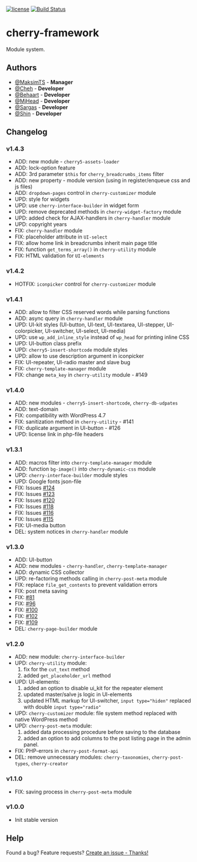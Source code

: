 [![license](https://img.shields.io/badge/license-GPL--v.3.0%2B-blue.svg?style=flat-square)](https://github.com/CherryFramework/cherry-framework/blob/master/LICENSE)
[![Build Status](https://travis-ci.org/CherryFramework/cherry-framework.svg?branch=master)](https://travis-ci.org/CherryFramework/cherry-framework)

# cherry-framework
Module system.

## Authors

* [@MaksimTS](https://github.com/MaksimTS) - **Manager**
* [@Cheh](https://github.com/cheh) - **Developer**
* [@Behaart](https://github.com/MakhonkoDenis) - **Developer**
* [@MjHead](https://github.com/MjHead) - **Developer**
* [@Sargas](https://github.com/SargasTM) - **Developer**
* [@Shin](https://github.com/shinTM) - **Developer**

## Changelog

### v1.4.3

* ADD: new module - `cherry5-assets-loader`
* ADD: lock-option feature
* ADD: 3rd parameter `$this` for `cherry_breadcrumbs_items` filter
* ADD: new property - module version (using in register/enqueue css and js files)
* ADD: `dropdown-pages` control in `cherry-customizer` module
* UPD: style for widgets
* UPD: use `cherry-interface-builder` in widget form
* UPD: remove deprecated methods in `cherry-widget-factory` module
* UPD: added check for AJAX-handlers in `cherry-handler` module
* UPD: copyright years
* FIX: `cherry-handler` module
* FIX: placeholder attribute in `UI-select`
* FIX: allow home link in breadcrumbs inherit main page title
* FIX: function `get_terms_array()` in `cherry-utility` module
* FIX: HTML validation for `UI-elements`

### v1.4.2

* HOTFIX: `iconpicker` control for `cherry-customizer` module

### v1.4.1

* ADD: allow to filter CSS reserved words while parsing functions
* ADD: async query in `cherry-handler` module
* UPD: UI-kit styles (UI-button, UI-text, UI-textarea, UI-stepper, UI-colorpicker, UI-switcher, UI-select, UI-media)
* UPD: use `wp_add_inline_style` instead of `wp_head` for printing inline CSS
* UPD: UI-button class prefix
* UPD: `cherry5-insert-shortcode` module styles
* UPD: allow to use description argument in iconpicker
* FIX: UI-repeater, UI-radio master and slave bug
* FIX: `cherry-template-manager` module
* FIX: change `meta_key` in `cherry-utility` module - #149

### v1.4.0

* ADD: new modules - `cherry5-insert-shortcode`, `cherry-db-udpates`
* ADD: text-domain
* FIX: compatibility with WordPress 4.7
* FIX: sanitization method in `cherry-utility` - #141
* FIX: duplicate argument in UI-button - #126
* UPD: license link in php-file headers

### v1.3.1

* ADD: macros filter into `cherry-template-manager` module
* ADD: function `bg-image()` into `cherry-dynamic-css` module
* UPD: `cherry-interface-builder` module styles
* UPD: Google fonts json-file
* FIX: Issues [#124](https://github.com/CherryFramework/cherry-framework/issues/124)
* FIX: Issues [#123](https://github.com/CherryFramework/cherry-framework/issues/123)
* FIX: Issues [#120](https://github.com/CherryFramework/cherry-framework/issues/120)
* FIX: Issues [#118](https://github.com/CherryFramework/cherry-framework/issues/118)
* FIX: Issues [#116](https://github.com/CherryFramework/cherry-framework/issues/116)
* FIX: Issues [#115](https://github.com/CherryFramework/cherry-framework/issues/115)
* FIX: UI-media button
* DEL: system notices in `cherry-handler` module

### v1.3.0

* ADD: UI-button
* ADD: new modules - `cherry-handler`, `cherry-template-manager`
* ADD: dynamic CSS collector
* UPD: re-factoring methods calling in `cherry-post-meta` module
* FIX: replace `file_get_contents` to prevent validation errors
* FIX: post meta saving
* FIX: [#81](https://github.com/CherryFramework/cherry-framework/issues/81)
* FIX: [#96](https://github.com/CherryFramework/cherry-framework/issues/96)
* FIX: [#100](https://github.com/CherryFramework/cherry-framework/issues/100)
* FIX: [#102](https://github.com/CherryFramework/cherry-framework/issues/102)
* FIX: [#109](https://github.com/CherryFramework/cherry-framework/issues/109)
* DEL: `cherry-page-builder` module

### v1.2.0

* ADD: new module: `cherry-interface-builder`
* UPD: `cherry-utility` module:
    1) fix for the `cut_text` method
    2) added `get_placeholder_url` method
* UPD: UI-elements:
    1) added an option to disable ui_kit for the repeater element
    2) updated master/salve js logic in UI-elements
    3) updated HTML markup for UI-switcher, `input type="hiden"` replaced with double `input type="radio"`
* UPD: `cherry-customizer` module: file system method replaced with native WordPress method
* UPD: `cherry-post-meta` module:
    1) added data processing procedure before saving to the database
    2) added an option to add columns to the post listing page in the admin panel.
* FIX: PHP-errors in `cherry-post-format-api`
* DEL: remove unnecessary modules: `cherry-taxonomies`, `cherry-post-types`, `cherry-creator`

### v1.1.0

* FIX: saving process in `cherry-post-meta` module

### v1.0.0

* Init stable version


## Help
Found a bug? Feature requests? [Create an issue - Thanks!](https://github.com/CherryFramework/cherry-framework/issues/new)
